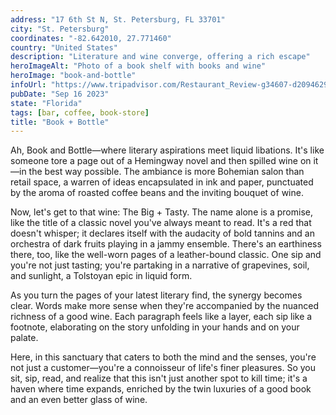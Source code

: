 ```yaml
---
address: "17 6th St N, St. Petersburg, FL 33701"
city: "St. Petersburg"
coordinates: "-82.642010, 27.771460"
country: "United States"
description: "Literature and wine converge, offering a rich escape"
heroImageAlt: "Photo of a book shelf with books and wine"
heroImage: "book-and-bottle"
infoUrl: "https://www.tripadvisor.com/Restaurant_Review-g34607-d20946290-Reviews-Book_Bottle-St_Petersburg_Florida.html"
pubDate: "Sep 16 2023"
state: "Florida"
tags: [bar, coffee, book-store]
title: "Book + Bottle"
---
```


Ah, Book and Bottle—where literary aspirations meet liquid libations. It's like someone tore a page out of a Hemingway novel and then spilled wine on it—in the best way possible. The ambiance is more Bohemian salon than retail space, a warren of ideas encapsulated in ink and paper, punctuated by the aroma of roasted coffee beans and the inviting bouquet of wine.

Now, let's get to that wine: The Big + Tasty. The name alone is a promise, like the title of a classic novel you've always meant to read. It's a red that doesn't whisper; it declares itself with the audacity of bold tannins and an orchestra of dark fruits playing in a jammy ensemble. There's an earthiness there, too, like the well-worn pages of a leather-bound classic. One sip and you're not just tasting; you're partaking in a narrative of grapevines, soil, and sunlight, a Tolstoyan epic in liquid form.

As you turn the pages of your latest literary find, the synergy becomes clear. Words make more sense when they're accompanied by the nuanced richness of a good wine. Each paragraph feels like a layer, each sip like a footnote, elaborating on the story unfolding in your hands and on your palate.

Here, in this sanctuary that caters to both the mind and the senses, you're not just a customer—you're a connoisseur of life's finer pleasures. So you sit, sip, read, and realize that this isn't just another spot to kill time; it's a haven where time expands, enriched by the twin luxuries of a good book and an even better glass of wine.
